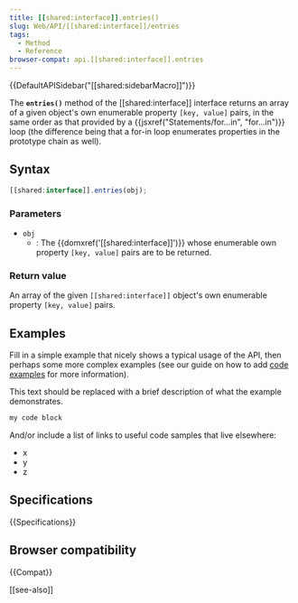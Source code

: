 ```yaml
---
title: [[shared:interface]].entries()
slug: Web/API/[[shared:interface]]/entries
tags:
  - Method
  - Reference
browser-compat: api.[[shared:interface]].entries
---
```

{{DefaultAPISidebar("[[shared:sidebarMacro]]")}}

The **`entries()`** method of the [[shared:interface]] interface returns an array of a given object's own enumerable property `[key, value]` pairs, in the same order as that provided by a {{jsxref("Statements/for...in", "for...in")}} loop (the difference being that a for-in loop enumerates properties in the prototype chain as well).

## Syntax

```js
[[shared:interface]].entries(obj);
```

### Parameters

- `obj`
  - : The {{domxref('[[shared:interface]]')}} whose enumerable own property `[key, value]` pairs are to be returned.

### Return value

An array of the given `[[shared:interface]]` object's own enumerable property `[key, value]` pairs.

## Examples

Fill in a simple example that nicely shows a typical usage of the API, then perhaps some more complex examples (see our guide on how to add [code examples](/en-US/docs/MDN/Contribute/Structures/Code_examples) for more information).

This text should be replaced with a brief description of what the example demonstrates.

```js
my code block
```

And/or include a list of links to useful code samples that live elsewhere:

*   x
*   y
*   z

## Specifications

{{Specifications}}

## Browser compatibility

{{Compat}}

[[see-also]]